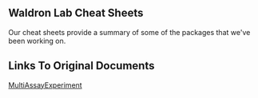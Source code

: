 ## Waldron Lab Cheat Sheets

Our cheat sheets provide a summary of some of the packages that
we've been working on.

## Links To Original Documents

[MultiAssayExperiment](https://docs.google.com/spreadsheets/d/1lfHq8EfO-Lxqtyj0ocV7gQET43t1366qZnDhombR91Y/edit?usp=sharing)

